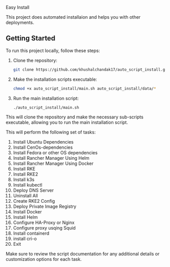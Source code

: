 Easy Install

This project does automated installaion and helps you with other deployments.

## Getting Started

To run this project locally, follow these steps:

1. Clone the repository:

    ```bash
    git clone https://github.com/khushalchandak17/auto_script_install.git
    ```

2. Make the installation scripts executable:

    ```bash
    chmod +x auto_script_install/main.sh auto_script_install/data/*
    ```

3. Run the main installation script:

    ```bash
    ./auto_script_install/main.sh
    ```

This will clone the repository and make the necessary sub-scripts executable, allowing you to run the main installation script.


This will perform the following set of tasks:

1. Install Ubuntu Dependencies
2. Install CenOs-dependencies
3. Install Fedora or other OS dependencies
4. Install Rancher Manager Using Helm
5. Install Rancher Manager Using Docker
6. Install RKE
7. Install RKE2
8. Install k3s
9. Install kubectl
10. Deploy DNS Server
11. Uninstall All
12. Create RKE2 Config
13. Deploy Private Image Registry
14. Install Docker
15. Install Helm
16. Configure HA-Proxy or Nginx
17. Configure proxy usqing Squid
18. Install containerd
19. install cri-o
20. Exit

Make sure to review the script documentation for any additional details or customization options for each task.

